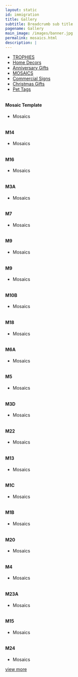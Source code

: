 ```yaml
---
layout: static
id: immigration
title: Gallery
subtitle: Breadcrumb sub title
pagename: Gallery
main_image: /images/banner.jpg
permalink: mosaics.html
description: |
---
```

<div class="wpsuptr-standard-row">
   <div class="container">
      <div class="portfolio-content">
         <div class="portfolio-filter-wrap text-center">
            <ul class="filter_tag">
               <li><a href="/trophies.html" >TROPHIES</a></li>
               <li ><a href="/homedecors.html" >Home Decors</a></li>
               <li><a href="/anniversary.html" >Anniversary Gifts</a></li>
               <li class="active"><a href="/mosaics.html" >MOSAICS</a></li>
               <li><a href="/commercialsign.html" >Commercial Signs</a></li>
               <li><a href="/christmasgift.html" >Christmas Gifts</a></li>
               <li><a href="/pettags.html" >Pet Tags</a></li>
            </ul>
         </div>
         <div
            class="portfolio portfolio-gutter portfolio-style-2 portfolio-masonry portfolio-not-full portfolio-4-column">
            <div class=" portfolio-item mosaics">
               <div class="portfolio-item-content">
                  <div class="item-thumbnail">
                     <a>
                     <img class="example-image" src="images/banner.jpg" alt=""/>
                     </a>
                     <a href="images/banner.jpg" data-lightbox="example-set" data-title="" class="button" data-motafobox="roadtrip"><i class="ti-zoom-in"></i></a>
                  </div>
                  <div class="portfolio-description">
                     <h4>Mosaic Template</h4>
                     <ul class="portfolio-category">
                        <li>Mosaics</li>
                     </ul>
                  </div>
               </div>
            </div>
            <div class="portfolio-item mosaics  ">
               <div class="portfolio-item-content">
                  <div class="item-thumbnail">
                     <a>
                     <img class="example-image" src="images/portfolio/mosaics/M14.jpg" alt=""/>
                     </a>
                     <a href="images/portfolio/mosaics/M14.jpg" data-lightbox="example-set" data-title="" class="button" data-motafobox="roadtrip"><i class="ti-zoom-in"></i></a>
                  </div>
                  <div class="portfolio-description">
                     <h4>M14</h4>
                     <ul class="portfolio-category">
                        <li>Mosaics</li>
                     </ul>
                  </div>
               </div>
            </div>
            <div class="portfolio-item mosaics">
               <div class="portfolio-item-content">
                  <div class="item-thumbnail">
                     <a>
                     <img class="example-image" src="images/portfolio/mosaics/M16.jpg" alt=""/>
                     </a>
                     <a   href="images/portfolio/mosaics/M16.jpg"  data-lightbox="example-set" data-title="" class="button" data-motafobox="roadtrip"><i class="ti-zoom-in"></i></a>
                  </div>
                  <div class="portfolio-description">
                     <h4>M16</h4>
                     <ul class="portfolio-category">
                        <li>Mosaics</li>
                     </ul>
                  </div>
               </div>
            </div>
            <div class="portfolio-item mosaics  hidden">
               <div class="portfolio-item-content">
                  <div class="item-thumbnail">
                     <a class="example-image-link"  >
                     <img class="example-image" src="images/portfolio/mosaics/M3A.jpg" alt=""/>
                     </a>
                     <a href="images/portfolio/mosaics/M3A.jpg"  data-lightbox="example-set" data-title="" class="button" data-motafobox="roadtrip"><i class="ti-zoom-in"></i></a>
                  </div>
                  <div class="portfolio-description">
                     <h4>M3A</h4>
                     <ul class="portfolio-category">
                        <li>Mosaics</li>
                     </ul>
                  </div>
               </div>
            </div>
            <div class="portfolio-item mosaics  ">
               <div class="portfolio-item-content">
                  <div class="item-thumbnail">
                     <a class="example-image-link"  >
                     <img class="example-image" src="images/portfolio/mosaics/M7.jpg" alt=""/>
                     </a>
                     <a href="images/portfolio/mosaics/M7.jpg"  data-lightbox="example-set" data-title="" class="button" data-motafobox="roadtrip"><i class="ti-zoom-in"></i></a>
                  </div>
                  <div class="portfolio-description">
                     <h4>M7</h4>
                     <ul class="portfolio-category">
                        <li>Mosaics</li>
                     </ul>
                  </div>
               </div>
            </div>
            <div class="portfolio-item mosaics hidden">
               <div class="portfolio-item-content">
                  <div class="item-thumbnail">
                     <a class="example-image-link" >
                     <img class="example-image" src="images/portfolio/mosaics/M9.jpg" alt=""/>
                     </a>
                     <a href="images/portfolio/mosaics/M9.jpg"   data-lightbox="example-set" data-title="" class="button" data-motafobox="roadtrip"><i class="ti-zoom-in"></i></a>
                  </div>
                  <div class="portfolio-description">
                     <h4>M9</h4>
                     <ul class="portfolio-category">
                        <li>Mosaics</li>
                     </ul>
                  </div>
               </div>
            </div>
            <div class="portfolio-item mosaics">
               <div class="portfolio-item-content">
                  <div class="item-thumbnail">
                     <a class="example-image-link"  >
                     <img class="example-image" src="images/portfolio/mosaics/M2.jpg" alt=""/>
                     </a>
                     <a href="images/portfolio/mosaics/M2.jpg"  data-lightbox="example-set" data-title="" class="button" data-motafobox="roadtrip"><i class="ti-zoom-in"></i></a>
                  </div>
                  <div class="portfolio-description">
                     <h4>M9</h4>
                     <ul class="portfolio-category">
                        <li>Mosaics</li>
                     </ul>
                  </div>
               </div>
            </div>
            <div class="portfolio-item mosaics hidden">
               <div class="portfolio-item-content">
                  <div class="item-thumbnail">
                     <a class="example-image-link"  >
                     <img class="example-image" src="images/portfolio/mosaics/M10B.jpg" alt=""/>
                     </a>
                     <a href="images/portfolio/mosaics/M10B.jpg"  data-lightbox="example-set" data-title="" class="button" data-motafobox="roadtrip"><i class="ti-zoom-in"></i></a>
                  </div>
                  <div class="portfolio-description">
                     <h4>M10B</h4>
                     <ul class="portfolio-category">
                        <li>Mosaics</li>
                     </ul>
                  </div>
               </div>
            </div>
            <div class="portfolio-item mosaics hidden">
               <div class="portfolio-item-content">
                  <div class="item-thumbnail">
                     <a class="example-image-link"  >
                     <img class="example-image" src="images/portfolio/mosaics/M18.jpg" alt=""/>
                     </a>
                     <a href="images/portfolio/mosaics/M18.jpg"  data-lightbox="example-set" data-title="" class="button" data-motafobox="roadtrip"><i class="ti-zoom-in"></i></a>
                  </div>
                  <div class="portfolio-description">
                     <h4>M18</h4>
                     <ul class="portfolio-category">
                        <li>Mosaics</li>
                     </ul>
                  </div>
               </div>
            </div>
            <div class="portfolio-item mosaics hidden">
               <div class="portfolio-item-content">
                  <div class="item-thumbnail">
                     <a class="example-image-link" >
                     <img class="example-image" src="images/portfolio/mosaics/M6A.jpg" alt=""/>
                     </a>
                     <a href="images/portfolio/mosaics/M6A.jpg"  data-lightbox="example-set" data-title="" class="button" data-motafobox="roadtrip"><i class="ti-zoom-in"></i></a>
                  </div>
                  <div class="portfolio-description">
                     <h4>M6A</h4>
                     <ul class="portfolio-category">
                        <li>Mosaics</li>
                     </ul>
                  </div>
               </div>
            </div>
            <div class="portfolio-item mosaics">
               <div class="portfolio-item-content">
                  <div class="item-thumbnail">
                     <a class="example-image-link"  >
                     <img class="example-image" src="images/portfolio/mosaics/M5.jpg" alt=""/>
                     </a>
                     <a href="images/portfolio/mosaics/M5.jpg"  data-lightbox="example-set" data-title="" class="button" data-motafobox="roadtrip"><i class="ti-zoom-in"></i></a>
                  </div>
                  <div class="portfolio-description">
                     <h4>M5</h4>
                     <ul class="portfolio-category">
                        <li>Mosaics</li>
                     </ul>
                  </div>
               </div>
            </div>
            <div class="portfolio-item mosaics hidden">
               <div class="portfolio-item-content">
                  <div class="item-thumbnail">
                     <a class="example-image-link"  >
                     <img class="example-image" src="images/portfolio/mosaics/M3D.jpg" alt=""/>
                     </a>
                     <a href="images/portfolio/mosaics/M3D.jpg"  data-lightbox="example-set" data-title="" class="button" data-motafobox="roadtrip"><i class="ti-zoom-in"></i></a>
                  </div>
                  <div class="portfolio-description">
                     <h4>M3D</h4>
                     <ul class="portfolio-category">
                        <li>Mosaics</li>
                     </ul>
                  </div>
               </div>
            </div>
            <div class="portfolio-item mosaics hidden">
               <div class="portfolio-item-content">
                  <div class="item-thumbnail">
                     <a class="example-image-link"  >
                     <img class="example-image" src="images/portfolio/mosaics/M22.jpg" alt=""/>
                     </a>
                     <a href="images/portfolio/mosaics/M22.jpg"  data-lightbox="example-set" data-title="" class="button" data-motafobox="roadtrip"><i class="ti-zoom-in"></i></a>
                  </div>
                  <div class="portfolio-description">
                     <h4>M22</h4>
                     <ul class="portfolio-category">
                        <li>Mosaics</li>
                     </ul>
                  </div>
               </div>
            </div>
            <div class="portfolio-item mosaics hidden">
               <div class="portfolio-item-content">
                  <div class="item-thumbnail">
                     <a class="example-image-link"  >
                     <img class="example-image" src="images/portfolio/mosaics/M13.jpg" alt=""/>
                     </a>
                     <a href="images/portfolio/mosaics/M13.jpg"  data-lightbox="example-set" data-title="" class="button" data-motafobox="roadtrip"><i class="ti-zoom-in"></i></a>
                  </div>
                  <div class="portfolio-description">
                     <h4>M13</h4>
                     <ul class="portfolio-category">
                        <li>Mosaics</li>
                     </ul>
                  </div>
               </div>
            </div>
            <div class="portfolio-item mosaics">
               <div class="portfolio-item-content">
                  <div class="item-thumbnail">
                     <a class="example-image-link"  >
                     <img class="example-image" src="images/portfolio/mosaics/M1C.JPG" alt=""/>
                     </a>
                     <a href="images/portfolio/mosaics/M1C.JPG" data-lightbox="example-set" data-title="" class="button" data-motafobox="roadtrip"><i class="ti-zoom-in"></i></a>
                  </div>
                  <div class="portfolio-description">
                     <h4>M1C</h4>
                     <ul class="portfolio-category">
                        <li>Mosaics</li>
                     </ul>
                  </div>
               </div>
            </div>
            <div class="portfolio-item mosaics">
               <div class="portfolio-item-content">
                  <div class="item-thumbnail">
                     <a class="example-image-link"  >
                     <img class="example-image" src="images/portfolio/mosaics/M1B.jpg" alt=""/>
                     </a>
                     <a href="images/portfolio/mosaics/M1B.jpg"  data-lightbox="example-set" data-title="" class="button" data-motafobox="roadtrip"><i class="ti-zoom-in"></i></a>
                  </div>
                  <div class="portfolio-description">
                     <h4>M1B</h4>
                     <ul class="portfolio-category">
                        <li>Mosaics</li>
                     </ul>
                  </div>
               </div>
            </div>
            <div class="portfolio-item mosaics ">
               <div class="portfolio-item-content">
                  <div class="item-thumbnail">
                     <a class="example-image-link" >
                     <img class="example-image" src="images/portfolio/mosaics/M20.JPG" alt=""/>
                     </a>
                     <a  href="images/portfolio/mosaics/M20.JPG" data-lightbox="example-set" data-title="" class="button" data-motafobox="roadtrip"><i class="ti-zoom-in"></i></a>
                  </div>
                  <div class="portfolio-description">
                     <h4>M20</h4>
                     <ul class="portfolio-category">
                        <li>Mosaics</li>
                     </ul>
                  </div>
               </div>
            </div>
            <div class="portfolio-item mosaics hidden">
               <div class="portfolio-item-content">
                  <div class="item-thumbnail">
                     <a class="example-image-link"  >
                     <img class="example-image" src="images/portfolio/mosaics/M4.jpg" alt=""/>
                     </a>
                     <a href="images/portfolio/mosaics/M4.jpg"  data-lightbox="example-set" data-title="" class="button" data-motafobox="roadtrip"><i class="ti-zoom-in"></i></a>
                  </div>
                  <div class="portfolio-description">
                     <h4>M4</h4>
                     <ul class="portfolio-category">
                        <li>Mosaics</li>
                     </ul>
                  </div>
               </div>
            </div>
            <div class="portfolio-item mosaics hidden">
               <div class="portfolio-item-content">
                  <div class="item-thumbnail">
                     <a class="example-image-link"  >
                     <img class="example-image" src="images/portfolio/mosaics/M23A.jpg" alt=""/>
                     </a>
                     <a href="images/portfolio/mosaics/M23A.jpg"  data-lightbox="example-set" data-title="" class="button" data-motafobox="roadtrip"><i class="ti-zoom-in"></i></a>
                  </div>
                  <div class="portfolio-description">
                     <h4>M23A</h4>
                     <ul class="portfolio-category">
                        <li>Mosaics</li>
                     </ul>
                  </div>
               </div>
            </div>
            <div class="portfolio-item mosaics hidden">
               <div class="portfolio-item-content">
                  <div class="item-thumbnail">
                     <a class="example-image-link"  >
                     <img class="example-image" src="images/portfolio/mosaics/M15.jpg" alt=""/>
                     </a>
                     <a href="images/portfolio/mosaics/M15.jpg"  data-lightbox="example-set" data-title="" class="button" data-motafobox="roadtrip"><i class="ti-zoom-in"></i></a>
                  </div>
                  <div class="portfolio-description">
                     <h4>M15</h4>
                     <ul class="portfolio-category">
                        <li>Mosaics</li>
                     </ul>
                  </div>
               </div>
            </div>
            <div class="portfolio-item mosaics hidden">
               <div class="portfolio-item-content">
                  <div class="item-thumbnail">
                     <a class="example-image-link"  >
                     <img class="example-image" src="images/portfolio/mosaics/M24.JPG" alt=""/>
                     </a>
                     <a href="images/portfolio/mosaics/M24.JPG"  data-lightbox="example-set" data-title="" class="button" data-motafobox="roadtrip"><i class="ti-zoom-in"></i></a>
                  </div>
                  <div class="portfolio-description">
                     <h4>M24</h4>
                     <ul class="portfolio-category">
                        <li>Mosaics</li>
                     </ul>
                  </div>
               </div>
            </div>
         </div>
         <div class="pagination-area">
            <div class="load-more text-center">
               <a class="button lode-more" href="#">view more<i class="ti-reload"></i></a>
            </div>
         </div>
      </div>
   </div>
</div>